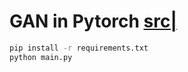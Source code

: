 # GAN in Pytorch [src|](https://github.com/eriklindernoren/PyTorch-GAN/tree/master/implementations/gan) 

```bash
pip install -r requirements.txt
python main.py
```